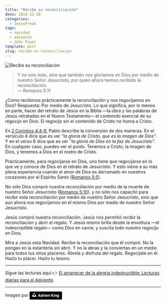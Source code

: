 ```yaml
---
title: "Recibe su reconciliación"
date: 2019-12-20
categories:
  - JesusFreak
tags:
  - navidad
  - adviento
  - John Piper
template: post
slug: recibe-su-reconciliacion
---
```


![Recibe su reconciliación](https://i.imgur.com/AVfyuLI.jpg)

> Y no solo esto, sino que también nos gloriamos en Dios por medio de nuestro Señor Jesucristo, por quien ahora hemos recibido la reconciliación. <br>— Romanos 5:11

¿Cómo recibimos prácticamente la reconciliación y nos regocijamos en Dios? Respuesta: Por medio de Jesucristo. Lo que significa, por lo menos en parte, hacer del retrato de Jesús en la Biblia —la obra y las palabras de Jesús retratadas en el Nuevo Testamento— el contenido esencial de su regocijo en Dios. El regocijo sin el contenido de Cristo no honra a Cristo.

En [2 Corintios 4:4-6](https://www.biblegateway.com/passage/?search=2+Corintios+4%3A4-6&version=LBLA), Pablo describe la conversión de dos maneras. En el versículo 4 dice que es ver _"la gloria de Cristo, que es la imagen de Dios"_. Y en el verso 6 dice que es ver _"la gloria de Dios en la faz de Jesucristo"_. En cualquier caso, puedes ver el punto. Tenemos a Cristo, la imagen de Dios, y tenemos a Dios en el rostro de Cristo.

Prácticamente, para regocijarse en Dios, uno tiene que regocijarse en lo que ve y conoce de Dios en el retrato de Jesucristo. Y esto viene a su más plena experiencia cuando el amor de Dios es derramado en nuestros corazones por el Espíritu Santo ([Romanos 5:5](https://www.biblegateway.com/passage/?search=Romanos+5%3A5&version=LBLA)).

No sólo Dios compró nuestra reconciliación por medio de la muerte de nuestro Señor Jesucristo ([Romanos 5:10](https://www.biblegateway.com/passage/?search=Romanos+5%3A10&version=LBLA)), y no sólo nos capacitó para recibir esta reconciliación por medio de nuestro Señor Jesucristo, sino que aun ahora nos regocijamos en el mismo Dios por medio de nuestro Señor Jesucristo.

Jesús compró nuestra reconciliación. Jesús nos permitió recibir la reconciliación y abrir el regalo. Y Jesús mismo brilla desde la envoltura —el indescriptible regalo— como Dios en carne, y suscita todo nuestro regocijo en Dios.

Mira a Jesús esta Navidad. Recibe la reconciliación que él compró. No la pongas en la estantería sin abrir. Y no la abras y la conviertas en un medio para todos tus otros placeres. Ábrela y disfruta del regalo. Regocíjate en él. Hazlo tu placer. Hazlo tu tesoro.

---

Sigue las lecturas aquí 👉 [El amanecer de la alegría indestructible: Lecturas diarias para el Adviento](/el-amanecer-de-una-alegria-indestructible)

---

Imagen por <a style="background-color:black;color:white;text-decoration:none;padding:4px 6px;font-family:-apple-system, BlinkMacSystemFont, &quot;San Francisco&quot;, &quot;Helvetica Neue&quot;, Helvetica, Ubuntu, Roboto, Noto, &quot;Segoe UI&quot;, Arial, sans-serif;font-size:12px;font-weight:bold;line-height:1.2;display:inline-block;border-radius:3px" href="https://unsplash.com/@adriensking?utm_medium=referral&amp;utm_campaign=photographer-credit&amp;utm_content=creditBadge" target="_blank" rel="noopener noreferrer" title="Download free do whatever you want high-resolution photos from Adrien King"><span style="display:inline-block;padding:2px 3px"><svg xmlns="http://www.w3.org/2000/svg" style="height:12px;width:auto;position:relative;vertical-align:middle;top:-2px;fill:white" viewBox="0 0 32 32"><title>unsplash-logo</title><path d="M10 9V0h12v9H10zm12 5h10v18H0V14h10v9h12v-9z"></path></svg></span><span style="display:inline-block;padding:2px 3px">Adrien King</span></a>
